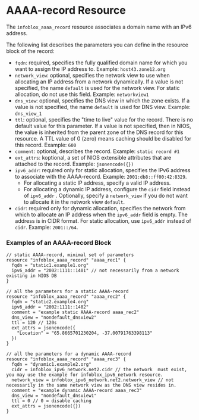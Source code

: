 # AAAA-record Resource

The `infoblox_aaaa_record` resource associates a domain name with an IPv6 address.

The following list describes the parameters you can define in the resource block of the record:

* `fqdn`: required, specifies the fully qualified domain name for which you want to assign the IP address to. Example: `host43.zone12.org`
* `network_view`: optional, specifies the network view to use when allocating an IP address from a network dynamically. If a value is not specified, the name `default` is used for the network view. For static allocation, do not use this field. Example: `networkview1`
* `dns_view`: optional, specifies the DNS view in which the zone exists. If a value is not specified, the name `default` is used for DNS view. Example: `dns_view_1`
* `ttl`: optional, specifies the "time to live" value for the record. There is no default value for this parameter. If a value is not specified, then in NIOS, the value is inherited from the parent zone of the DNS record for this resource. A TTL value of 0 (zero) means caching should be disabled for this record. Example: `600`
* `comment`: optional, describes the record. Example: `static record #1`
* `ext_attrs`: koptional, a set of NIOS extensible attributes that are attached to the record. Example: `jsonencode({})`
* `ipv6_addr`: required only for static allocation, specifies the IPv6 address to associate with the AAAA-record. Example: `2001:db8::ff00:42:8329`.
  * For allocating a static IP address, specify a valid IP address.
  * For allocating a dynamic IP address, configure the `cidr` field instead of `ipv6_addr` . Optionally, specify a `network_view` if you do not want to allocate it in the network view `default`.
* `cidr`: required only for dynamic allocation, specifies the network from which to allocate an IP address when the `ipv6_addr` field is empty. The address is in CIDR format. For static allocation, use `ipv6_addr` instead of `cidr`. Example: `2001::/64`.

### Examples of an AAAA-record Block

```hcl
// static AAAA-record, minimal set of parameters
resource "infoblox_aaaa_record" "aaaa_rec1" {
  fqdn = "static1.example1.org"
  ipv6_addr = "2002:1111::1401" // not necessarily from a network existing in NIOS DB
}

// all the parameters for a static AAAA-record
resource "infoblox_aaaa_record" "aaaa_rec2" {
  fqdn = "static2.example4.org"
  ipv6_addr = "2002:1111::1402"
  comment = "example static AAAA-record aaaa_rec2"
  dns_view = "nondefault_dnsview2"
  ttl = 120 // 120s
  ext_attrs = jsonencode({
    "Location" = "65.8665701230204, -37.00791763398113"
  })
}

// all the parameters for a dynamic AAAA-record
resource "infoblox_aaaa_record" "aaaa_rec3" {
  fqdn = "dynamic1.example2.org"
  cidr = infoblox_ipv6_network.net2.cidr // the network  must exist, you may use the example for infoblox_ipv6_network resource.
  network_view = infoblox_ipv6_network.net2.network_view // not necessarily in the same network view as the DNS view resides in.
  comment = "example dynamic AAAA-record aaaa_rec3"
  dns_view = "nondefault_dnsview1"
  ttl = 0 // 0 = disable caching
  ext_attrs = jsonencode({})
}
```
